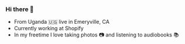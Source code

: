 ### Hi there 👋

- From Uganda 🇺🇬 live in Emeryville, CA
- Currently working at Shopify
- In my freetime I love taking photos 📷 and listening to audiobooks 📚

<!--
**JamesMura/jamesmura** is a ✨ _special_ ✨ repository because its `README.md` (this file) appears on your GitHub profile.

Here are some ideas to get you started:

- 🔭 I’m currently working on ...
- 🌱 I’m currently learning ...
- 👯 I’m looking to collaborate on ...
- 🤔 I’m looking for help with ...
- 💬 Ask me about ...
- 📫 How to reach me: ...
- 😄 Pronouns: ...
- ⚡ Fun fact: ...
-->

